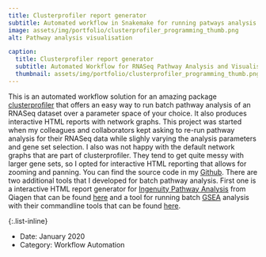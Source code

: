 ```yaml
---
title: Clusterprofiler report generator
subtitle: Automated workflow in Snakemake for running patways analysis data with clusterprofiler
image: assets/img/portfolio/clusterprofiler_programming_thumb.png
alt: Pathway analysis visualisation

caption:
  title: Clusterprofiler report generator
  subtitle: Automated Workflow for RNASeq Pathway Analysis and Visualisation 
  thumbnail: assets/img/portfolio/clusterprofiler_programming_thumb.png
---
```


This is an automated workflow solution for an amazing package [clusterprofiler](https://bioconductor.org/packages/release/bioc/html/clusterProfiler.html) that offers an easy way to run batch pathway analysis of an RNASeq dataset over a parameter space of your choice. It also produces interactive HTML reports with network graphs. This project was started when my colleagues and collaborators kept asking to re-run pathway analysis for their RNASeq data while slighly varying the analysis parameters and gene set selection. I also was not happy with the default network graphs that are part of clusterprofiler. They tend to get quite messy with larger gene sets, so I opted for interactive HTML reporting that allows for zooming and panning. You can find the source code in my [Github](https://github.com/icervenka/clusterprofiler_reports_snakemake). There are two additional tools that I developed for batch pathway analysis. First one is a interactive HTML report generator for [Ingenuity Pathway Analysis](https://digitalinsights.qiagen.com/products-overview/discovery-insights-portfolio/analysis-and-visualization/qiagen-ipa/) from Qiagen that can be found [here](https://github.com/icervenka/ipa_reports_snakemake) and a tool for running batch [GSEA](https://www.gsea-msigdb.org/gsea/index.jsp) analysis with their commandline tools that can be found [here](https://github.com/icervenka/gsea_batch_snakemake).

{:.list-inline}
- Date: January 2020
- Category: Workflow Automation